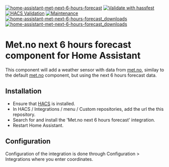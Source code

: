 [![home-assistant-met-next-6-hours-forecast](https://img.shields.io/github/release/toringer/home-assistant-met-next-6-hours-forecast.svg?1)](https://github.com/toringer/home-assistant-met-next-6-hours-forecast)
[![Validate with hassfest](https://github.com/toringer/home-assistant-met-next-6-hours-forecast/workflows/Validate%20with%20hassfest/badge.svg)](https://github.com/toringer/home-assistant-met-next-6-hours-forecast/actions/workflows/hassfest.yaml)
[![HACS Validation](https://github.com/toringer/home-assistant-met-next-6-hours-forecast/actions/workflows/validate_hacs.yaml/badge.svg)](https://github.com/toringer/home-assistant-met-next-6-hours-forecast/actions/workflows/validate_hacs.yaml)
[![Maintenance](https://img.shields.io/maintenance/yes/2022.svg)](https://github.com/toringer/home-assistant-met-next-6-hours-forecast)
[![home-assistant-met-next-6-hours-forecast_downloads](https://img.shields.io/github/downloads/toringer/home-assistant-met-next-6-hours-forecast/total)](https://github.com/toringer/home-assistant-met-next-6-hours-forecast)
[![home-assistant-met-next-6-hours-forecast_downloads](https://img.shields.io/github/downloads/toringer/home-assistant-met-next-6-hours-forecast/latest/total)](https://github.com/toringer/home-assistant-met-next-6-hours-forecast)

# Met.no next 6 hours forecast component for Home Assistant

This component will add a weather sensor with data from [met.no](https://www.met.no/), similay to the default [met.no](https://www.home-assistant.io/integrations/met/) component, but using the next 6 hours forecast data.


## Installation

- Ensure that [HACS](https://hacs.xyz/) is installed.
- In HACS / Integrations / menu / Custom repositories, add the url the this repository.
- Search for and install the 'Met.no next 6 hours forecast' integration.
- Restart Home Assistant.

## Configuration

Configuration of the integration is done through Configuration > Integrations where you enter coordinates.
